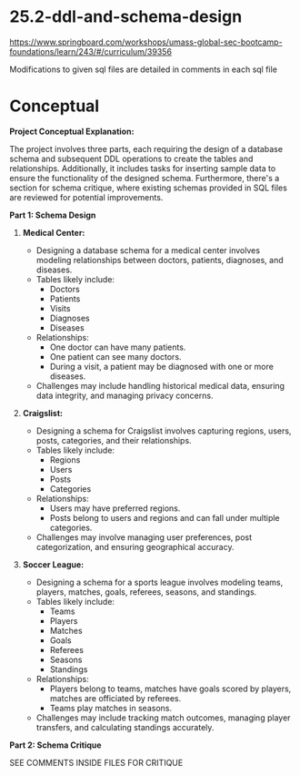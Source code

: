 # 25.2-ddl-and-schema-design
https://www.springboard.com/workshops/umass-global-sec-bootcamp-foundations/learn/243/#/curriculum/39356

Modifications to given sql files are detailed in comments in each sql file 

# Conceptual 

**Project Conceptual Explanation:**

The project involves three parts, each requiring the design of a database schema and subsequent DDL operations to create the tables and relationships. Additionally, it includes tasks for inserting sample data to ensure the functionality of the designed schema. Furthermore, there's a section for schema critique, where existing schemas provided in SQL files are reviewed for potential improvements.

**Part 1: Schema Design**

1. **Medical Center:** 
   - Designing a database schema for a medical center involves modeling relationships between doctors, patients, diagnoses, and diseases.
   - Tables likely include: 
     - Doctors
     - Patients
     - Visits
     - Diagnoses
     - Diseases
   - Relationships:
     - One doctor can have many patients.
     - One patient can see many doctors.
     - During a visit, a patient may be diagnosed with one or more diseases.
   - Challenges may include handling historical medical data, ensuring data integrity, and managing privacy concerns.

2. **Craigslist:**
   - Designing a schema for Craigslist involves capturing regions, users, posts, categories, and their relationships.
   - Tables likely include:
     - Regions
     - Users
     - Posts
     - Categories
   - Relationships:
     - Users may have preferred regions.
     - Posts belong to users and regions and can fall under multiple categories.
   - Challenges may involve managing user preferences, post categorization, and ensuring geographical accuracy.

3. **Soccer League:**
   - Designing a schema for a sports league involves modeling teams, players, matches, goals, referees, seasons, and standings.
   - Tables likely include:
     - Teams
     - Players
     - Matches
     - Goals
     - Referees
     - Seasons
     - Standings
   - Relationships:
     - Players belong to teams, matches have goals scored by players, matches are officiated by referees.
     - Teams play matches in seasons.
   - Challenges may include tracking match outcomes, managing player transfers, and calculating standings accurately.

**Part 2: Schema Critique**

SEE COMMENTS INSIDE FILES FOR CRITIQUE
